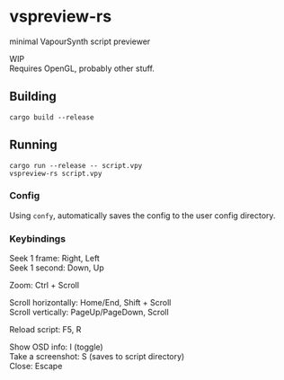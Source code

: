 # vspreview-rs
minimal VapourSynth script previewer  

WIP  
Requires OpenGL, probably other stuff.  

## Building
`cargo build --release`

## Running
`cargo run --release -- script.vpy`  
`vspreview-rs script.vpy`  

### Config
Using `confy`, automatically saves the config to the user config directory.  

### Keybindings
Seek 1 frame: Right, Left  
Seek 1 second: Down, Up  

Zoom: Ctrl + Scroll  

Scroll horizontally: Home/End, Shift + Scroll  
Scroll vertically: PageUp/PageDown, Scroll  

Reload script: F5, R

Show OSD info: I (toggle)  
Take a screenshot: S (saves to script directory)  
Close: Escape  